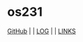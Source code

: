 ---
---
# os231

[GitHub](https://github.com/novalzfahr/os231/) | | [LOG](https://github.com/novalzfahr/os231/blob/main/TXT/mylog.txt) | | [LINKS](https://github.com/novalzfahr/os231/blob/main/links.md)
